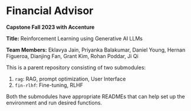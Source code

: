 # Financial Advisor 

**Capstone Fall 2023 with Accenture**

**Title:** Reinforcement Learning using Generative AI LLMs

**Team Members:** Eklavya Jain, Priyanka Balakumar, Daniel Young, Hernan Figueroa, Dianjing Fan, Grant Kim, Rohan Poddar, Ji Qi

This is a parent repository consisting of two submodules:
1. `rag`: RAG, prompt optimization, User Interface
2. `fin-rlhf`: Fine-tuning, RLHF

Both the submodules have appropriate READMEs that can help set up the environment and run desired functions.

